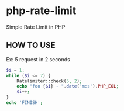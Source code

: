 # php-rate-limit
Simple Rate Limit in PHP

## HOW TO USE

Ex: 5 request in 2 seconds

```php
$i = 1;
while ($i <= 7) {
    Ratelimiter::check(5, 2);
    echo "foo {$i} - ".date('m:s').PHP_EOL;
    $i++;
}
echo 'FINISH';
```

